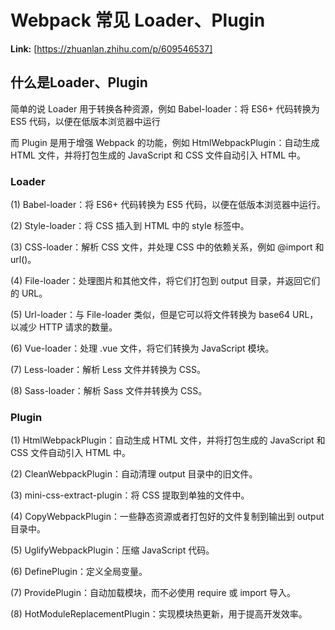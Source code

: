 # Webpack 常见 Loader、Plugin



 **Link:** [https://zhuanlan.zhihu.com/p/609546537]

## 什么是Loader、Plugin  

简单的说 Loader 用于转换各种资源，例如 Babel-loader：将 ES6+ 代码转换为 ES5 代码，以便在低版本浏览器中运行

而 Plugin 是用于增强 Webpack 的功能，例如 HtmlWebpackPlugin：自动生成 HTML 文件，并将打包生成的 JavaScript 和 CSS 文件自动引入 HTML 中。

### Loader  

(1) Babel-loader：将 ES6+ 代码转换为 ES5 代码，以便在低版本浏览器中运行。

(2) Style-loader：将 CSS 插入到 HTML 中的 style 标签中。

(3) CSS-loader：解析 CSS 文件，并处理 CSS 中的依赖关系，例如 @import 和 url()。

(4) File-loader：处理图片和其他文件，将它们打包到 output 目录，并返回它们的 URL。

(5) Url-loader：与 File-loader 类似，但是它可以将文件转换为 base64 URL，以减少 HTTP 请求的数量。

(6) Vue-loader：处理 .vue 文件，将它们转换为 JavaScript 模块。

(7) Less-loader：解析 Less 文件并转换为 CSS。

(8) Sass-loader：解析 Sass 文件并转换为 CSS。

### Plugin  

(1) HtmlWebpackPlugin：自动生成 HTML 文件，并将打包生成的 JavaScript 和 CSS 文件自动引入 HTML 中。

(2) CleanWebpackPlugin：自动清理 output 目录中的旧文件。

(3) mini-css-extract-plugin：将 CSS 提取到单独的文件中。

(4) CopyWebpackPlugin：一些静态资源或者打包好的文件复制到输出到 output 目录中。

(5) UglifyWebpackPlugin：压缩 JavaScript 代码。

(6) DefinePlugin：定义全局变量。

(7) ProvidePlugin：自动加载模块，而不必使用 require 或 import 导入。

(8) HotModuleReplacementPlugin：实现模块热更新，用于提高开发效率。


